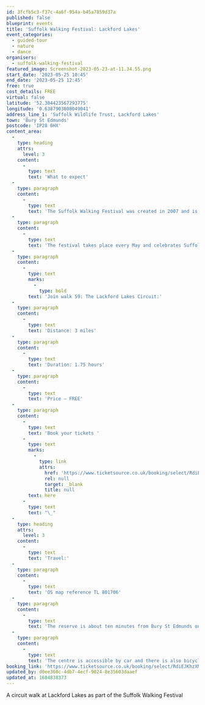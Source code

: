 ```yaml
---
id: 3fcfb5c3-f37c-4a6f-954a-b45a7859d37a
published: false
blueprint: events
title: 'Suffolk Walking Festival: Lackford Lakes'
event_categories:
  - guided-tour
  - nature
  - dance
organisers:
  - suffolk-walking-festival
featured_image: Screenshot-2023-05-23-at-11.34.55.png
start_date: '2023-05-25 10:45'
end_date: '2023-05-25 12:45'
free: true
cost_details: FREE
virtual: false
latitude: '52.304423567293775'
longitude: '0.6387903808049041'
address_line_1: 'Suffolk Wildlife Trust, Lackford Lakes'
town: 'Bury St Edmunds'
postcode: 'IP28 6HX'
content_area:
  -
    type: heading
    attrs:
      level: 3
    content:
      -
        type: text
        text: 'What to expect'
  -
    type: paragraph
    content:
      -
        type: text
        text: 'The Suffolk Walking Festival was created in 2007 and is one of the largest and longest running walking festivals in the country.'
  -
    type: paragraph
    content:
      -
        type: text
        text: 'The festival takes place every May and celebrates Suffolk’s natural landscapes and built heritage with guided walks in every corner of the county.'
  -
    type: paragraph
    content:
      -
        type: text
        marks:
          -
            type: bold
        text: 'Join walk 59: The Lackford Lakes Circuit:'
  -
    type: paragraph
    content:
      -
        type: text
        text: 'Distance: 3 miles'
  -
    type: paragraph
    content:
      -
        type: text
        text: 'Duration: 1.75 hours'
  -
    type: paragraph
    content:
      -
        type: text
        text: 'Price – FREE'
  -
    type: paragraph
    content:
      -
        type: text
        text: 'Book your tickets '
      -
        type: text
        marks:
          -
            type: link
            attrs:
              href: 'https://www.ticketsource.co.uk/booking/select/RdiEJKhzXNnT'
              rel: null
              target: _blank
              title: null
        text: here
      -
        type: text
        text: "\_"
  -
    type: heading
    attrs:
      level: 3
    content:
      -
        type: text
        text: 'Travel:'
  -
    type: paragraph
    content:
      -
        type: text
        text: 'OS map reference TL 801706'
  -
    type: paragraph
    content:
      -
        type: text
        text: 'The reserve is about ten minutes from Bury St Edmunds on the A1101, Bury to Mildenhall Road.'
  -
    type: paragraph
    content:
      -
        type: text
        text: 'The centre is accessible by car and there is also bicycle parking available.'
booking_link: 'https://www.ticketsource.co.uk/booking/select/RdiEJKhzXNnT'
updated_by: d0ee360c-4db7-4ecf-9024-8e35603daaef
updated_at: 1684838373
---
```

A circuit walk at Lackford Lakes as part of the Suffolk Walking Festival